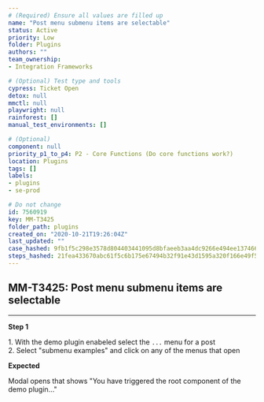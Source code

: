 ```yaml
---
# (Required) Ensure all values are filled up
name: "Post menu submenu items are selectable"
status: Active
priority: Low
folder: Plugins
authors: ""
team_ownership: 
- Integration Frameworks

# (Optional) Test type and tools
cypress: Ticket Open
detox: null
mmctl: null
playwright: null
rainforest: []
manual_test_environments: []

# (Optional)
component: null
priority_p1_to_p4: P2 - Core Functions (Do core functions work?)
location: Plugins
tags: []
labels: 
- plugins
- se-prod

# Do not change
id: 7560919
key: MM-T3425
folder_path: plugins
created_on: "2020-10-21T19:26:04Z"
last_updated: ""
case_hashed: 9fb1f5c298e3578d804403441095d8bfaeeb3aa4dc9266e494ee137466a91d0e661fef94a9db0de4164cbe3c074d6ec9
steps_hashed: 21fea433670abc61f5c6b175e67494b32f91e43d1595a320f166e49f5d3e5dfe1be217d728d94fd72ce940e3d33957e5
---
```


## MM-T3425: Post menu submenu items are selectable

---

**Step 1**

1\. With the demo plugin enabeled select the `...` menu for a post\
2\. Select "submenu examples" and click on any of the menus that open

**Expected**

Modal opens that shows "You have triggered the root component of the demo plugin..."
